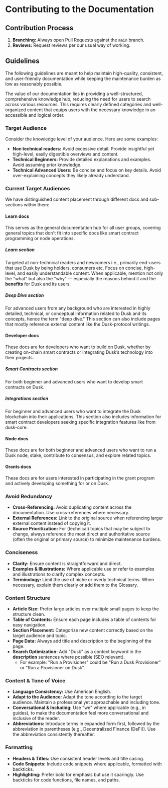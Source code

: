 # Contributing to the Documentation

## Contribution Process

1. **Branching:** Always open Pull Requests against the `main` branch.
2. **Reviews:** Request reviews per our usual way of working.

## Guidelines

The following guidelines are meant to help maintain high-quality, consistent, and user-friendly documentation while keeping the maintenance burden as low as reasonably possible.

The value of our documentation lies in providing a well-structured, comprehensive knowledge hub, reducing the need for users to search across various resources. This requires clearly defined categories and well-organized content that equips users with the necessary knowledge in an accessible and logical order.

### Target Audience

Consider the knowledge level of your audience. Here are some examples:
- **Non technical readers:** Avoid excessive detail. Provide insightful yet high-level, easily digestible overviews and content.
- **Technical Beginners:** Provide detailed explanations and examples. Avoid assuming prior knowledge.
- **Technical Advanced Users:** Be concise and focus on key details. Avoid over-explaining concepts they likely already understand.

### Current Target Audiences

We have distinguished content placement through different docs and sub-sections within them:

#### Learn docs

This serves as the general documentation hub for all user groups, covering general topics that don't fit into specific docs like smart contract programming or node operations.

##### Learn section

Targeted at non-technical readers and newcomers i.e., primarily end-users that use Dusk by being holders, consumers etc. Focus on concise, high-level, and easily understandable content. When applicable, mention not only the "what" but also the "why" — especially the reasons behind it and the **benefits** for Dusk and its users.

##### Deep Dive section

For advanced users from any background who are interested in highly detailed, technical, or conceptual information related to Dusk and its concepts, hence the term "deep dive." This section can also include pages that mostly reference external content like the Dusk-protocol writings.

#### Developer docs

These docs are for developers who want to build on Dusk, whether by creating on-chain smart contracts or integrating Dusk’s technology into their projects.

##### Smart Contracts section

For both beginner and advanced users who want to develop smart contracts on Dusk.

##### Integrations section

For beginner and advanced users who want to integrate the Dusk blockchain into their applications. This section also includes information for smart contract developers seeking specific integration features like from dusk-core.

#### Node docs

These docs are for both beginner and advanced users who want to run a Dusk node, stake, contribute to consensus, and explore related topics.

#### Grants docs

These docs are for users interested in participating in the grant program and actively developing something for or on Dusk.

### Avoid Redundancy

- **Cross-Referencing:** Avoid duplicating content across the documentation. Use cross-references where necessary.
- **External References:** Link to the original source when referencing larger external content instead of copying it.
- **Source Prioritization:** For (technical) topics that may be subject to change, always reference the most direct and authoritative source (often the original or primary source) to minimize maintenance burdens.

### Conciseness

- **Clarity:** Ensure content is straightforward and direct.
- **Examples & Illustrations:** Where applicable use or refer to examples and illustrations to clarify complex concepts.
- **Terminology:** Limit the use of niche or overly technical terms. When necessary, explain them clearly or add them to the Glossary.

### Content Structure

- **Article Size:** Prefer large articles over multiple small pages to keep the structure clean.
- **Table of Contents:** Ensure each page includes a table of contents for easy navigation.
- **Section Placement:** Categorize new content correctly based on the target audience and topic.
- **Page Data:** Always add title and description to the beginning of the page.
- **Search Optimization:** Add "Dusk" as a context keyword in the **description** sentences where possible (SEO relevant).
    - For example: "Run a Provisioner" could be "Run a Dusk Provisioner" or "Run a Provisioner on Dusk".

### Content & Tone of Voice

- **Language Consistency:** Use American English.
- **Adapt to the Audience:** Adapt the tone according to the target audience. Maintain a professional yet approachable and including tone.
- **Conversational & Including:** Use "we" where applicable (e.g., in guides), to make the documentation feel more conversational and inclusive of the reader.
- **Abbreviations:** Introduce terms in expanded form first, followed by the abbreviation in parentheses (e.g., Decentralized Finance (DeFi)). Use the abbreviation consistently thereafter.

### Formatting

- **Headers & Titles:** Use consistent header levels and title casing.
- **Code Snippets:** Include code snippets where applicable, formatted with backticks.
- **Highlighting:** Prefer bold for emphasis but use it sparingly. Use backticks for code functions, file names, and paths.
